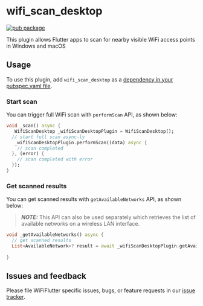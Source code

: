 <?code-excerpt path-base="excerpts/packages/url_launcher_example"?>

# wifi_scan_desktop

[![pub package](https://img.shields.io/pub/v/wifi_scan_desktop.svg)](https://pub.dev/packages/wifi_scan_desktop)

This plugin allows Flutter apps to scan for nearby visible WiFi access points in Windows and macOS

## Usage

To use this plugin, add `wifi_scan_desktop` as a [dependency in your pubspec.yaml file](https://flutter.dev/platform-plugins/).

### Start scan
You can trigger full WiFi scan with `performScan` API, as shown below:
```dart
void _scan() async {
   WifiScanDesktop _wifiScanDesktopPlugin = WifiScanDesktop();
  // start full scan async-ly
   _wifiScanDesktopPlugin.performScan((data) async {
    // scan completed 
  }, (error) {
    // scan completed with error
  });
}
```

### Get scanned results
You can get scanned results with `getAvailableNetworks` API, as shown below:
> **_NOTE:_**  This API can also be used separately which retrieves the list of available networks on a wireless LAN interface.
```dart
void _getAvailableNetworks() async {
  // get scanned results
  List<AvailableNetwork>? result = await _wifiScanDesktopPlugin.getAvailableNetworks();
  
}
```

## Issues and feedback

Please file WiFiFlutter specific issues, bugs, or feature requests in our [issue tracker][wf_issue].

<!-- links -->
[wf_issue]: https://github.com/LokieVikky/wifi_scan_desktop/issues/new
